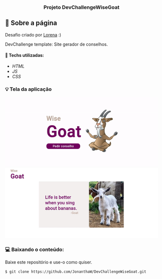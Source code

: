 <h3 align="center">
  Projeto DevChallengeWiseGoat
</h3>

## :rocket: Sobre a página

Desafio criado por  <a href="https://github.com/Lorenalgm">Lorena</a> :)

DevChallenge template: Site gerador de conselhos.

#### :wrench: Techs utilizadas:
* _HTML_
* _JS_
* _CSS_

### :bulb: Tela da aplicação

![image](https://github.com/JonanthaW/DevChallengeWiseGoat/blob/main/assets/example1.gif)
![image](https://github.com/JonanthaW/DevChallengeWiseGoat/blob/main/assets/example2.jpg)

### :computer: Baixando o conteúdo:

<p>Baixe este repositório e use-o como quiser. </p>

```bash
$ git clone https://github.com/JonanthaW/DevChallengeWiseGoat.git
```
